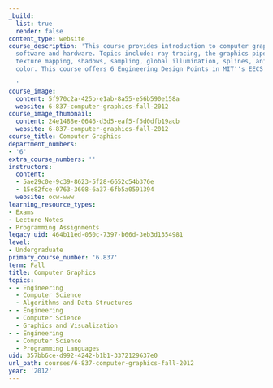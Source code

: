 ```yaml
---
_build:
  list: true
  render: false
content_type: website
course_description: 'This course provides introduction to computer graphics algorithms,
  software and hardware. Topics include: ray tracing, the graphics pipeline, transformations,
  texture mapping, shadows, sampling, global illumination, splines, animation and
  color. This course offers 6 Engineering Design Points in MIT''s EECS program.

  '
course_image:
  content: 5f970c2a-425b-e1ab-8a55-e56b590e158a
  website: 6-837-computer-graphics-fall-2012
course_image_thumbnail:
  content: 24e1488e-0646-d3d5-eaf5-f5d0dfb19acb
  website: 6-837-computer-graphics-fall-2012
course_title: Computer Graphics
department_numbers:
- '6'
extra_course_numbers: ''
instructors:
  content:
  - 5ae29c0e-9c39-8623-5f28-6652c54b376e
  - 15e82fce-0763-3608-6a37-6fb5a0591394
  website: ocw-www
learning_resource_types:
- Exams
- Lecture Notes
- Programming Assignments
legacy_uid: 464b11ed-050c-7397-b66d-3eb3d1354981
level:
- Undergraduate
primary_course_number: '6.837'
term: Fall
title: Computer Graphics
topics:
- - Engineering
  - Computer Science
  - Algorithms and Data Structures
- - Engineering
  - Computer Science
  - Graphics and Visualization
- - Engineering
  - Computer Science
  - Programming Languages
uid: 357bb6ce-d992-4242-b1b1-3372129637e0
url_path: courses/6-837-computer-graphics-fall-2012
year: '2012'
---
```

